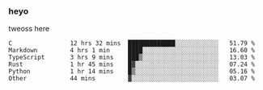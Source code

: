 ### heyo
tweoss here

<!--START_SECTION:waka-->

```text
C                12 hrs 32 mins  █████████████░░░░░░░░░░░░   51.79 %
Markdown         4 hrs 1 min     ████░░░░░░░░░░░░░░░░░░░░░   16.60 %
TypeScript       3 hrs 9 mins    ███▒░░░░░░░░░░░░░░░░░░░░░   13.03 %
Rust             1 hr 45 mins    █▓░░░░░░░░░░░░░░░░░░░░░░░   07.24 %
Python           1 hr 14 mins    █▒░░░░░░░░░░░░░░░░░░░░░░░   05.16 %
Other            44 mins         ▓░░░░░░░░░░░░░░░░░░░░░░░░   03.07 %
```

<!--END_SECTION:waka-->

<!--
**Tweoss/tweoss** is a ✨ _special_ ✨ repository because its `README.md` (this file) appears on your GitHub profile.

Here are some ideas to get you started:

- 🔭 I’m currently working on ...
- 🌱 I’m currently learning ...
- 👯 I’m looking to collaborate on ...
- 🤔 I’m looking for help with ...
- 💬 Ask me about ...
- 📫 How to reach me: ...
- 😄 Pronouns: ...
- ⚡ Fun fact: ...
-->
